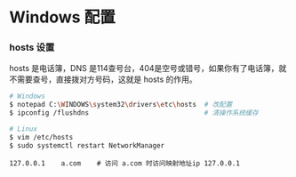 # Windows 配置


### hosts 设置

hosts 是电话簿，DNS 是114查号台，404是空号或错号，如果你有了电话簿，就不需要查号，直接拨对方号码，这就是 hosts 的作用。

```bash
# Windows
$ notepad C:\WINDOWS\system32\drivers\etc\hosts  # 改配置
$ ipconfig /flushdns                             # 清操作系统缓存

# Linux
$ vim /etc/hosts
$ sudo systemctl restart NetworkManager
```

```text
127.0.0.1    a.com    # 访问 a.com 时访问映射地址ip 127.0.0.1
```


